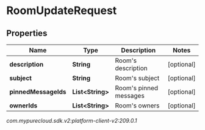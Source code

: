 # RoomUpdateRequest


## Properties

| Name | Type | Description | Notes |
| ------------ | ------------- | ------------- | ------------- |
| **description** | **String** | Room's description |  [optional] |
| **subject** | **String** | Room's subject |  [optional] |
| **pinnedMessageIds** | **List&lt;String&gt;** | Room's pinned messages |  [optional] |
| **ownerIds** | **List&lt;String&gt;** | Room's owners |  [optional] |




_com.mypurecloud.sdk.v2:platform-client-v2:209.0.1_
